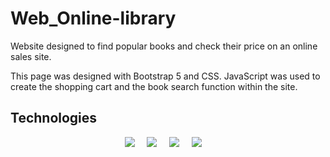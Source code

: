 # Web_Online-library

Website designed to find popular books and check their price on an online sales site.

This page was designed with Bootstrap 5 and CSS. JavaScript was used to create the shopping cart and the book search function within the site.

## Technologies

<p align="center">
   <img src="https://img.shields.io/badge/-HTML-E34F26?logo=html5&logoColor=white&style=for-the-badge" /> &nbsp; &nbsp;
   <img src="https://img.shields.io/badge/-CSS-1572B6?logo=css3&logoColor=white&style=for-the-badge" /> &nbsp; &nbsp;
   <img src="https://img.shields.io/badge/-Bootstrap-563D7C?logo=bootstrap&logoColor=white&style=for-the-badge" /> &nbsp; &nbsp;
  <img src="https://img.shields.io/badge/-JavaScript-F7DF1E?logo=javascript&logoColor=white&style=for-the-badge" /> &nbsp; &nbsp;
</p>
